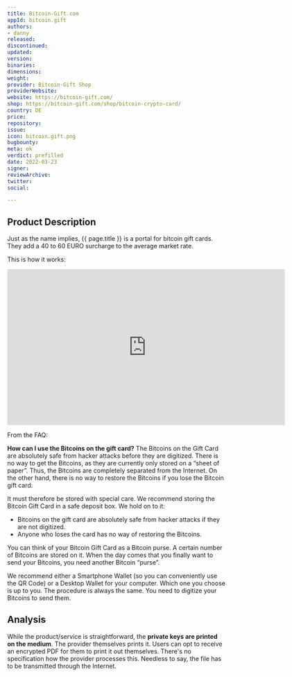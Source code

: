 ```yaml
---
title: Bitcoin-Gift.com
appId: bitcoin.gift
authors:
- danny
released: 
discontinued: 
updated: 
version: 
binaries: 
dimensions: 
weight: 
provider: Bitcoin-Gift Shop
providerWebsite: 
website: https://bitcoin-gift.com/
shop: https://bitcoin-gift.com/shop/bitcoin-crypto-card/
country: DE
price: 
repository: 
issue: 
icon: bitcoin.gift.png
bugbounty: 
meta: ok
verdict: prefilled
date: 2022-03-23
signer: 
reviewArchive: 
twitter: 
social: 

---
```


## Product Description 

Just as the name implies, {{ page.title }} is a portal for bitcoin gift cards. They add a 40 to 60 EURO surcharge to the average market rate.

This is how it works: 

<iframe title="vimeo-player" src="https://player.vimeo.com/video/640964251?h=2f42eee8df" width="640" height="360" frameborder="0" allowfullscreen></iframe>

From the FAQ: 

>
**How can I use the Bitcoins on the gift card?**
The Bitcoins on the Gift Card are absolutely safe from hacker attacks before they are digitized. There is no way to get the Bitcoins, as they are currently only stored on a “sheet of paper”.
Thus, the Bitcoins are completely separated from the Internet. On the other hand, there is no way to restore the Bitcoins if you lose the Bitcoin gift card.
>
It must therefore be stored with special care. We recommend storing the Bitcoin Gift Card in a safe deposit box.
We hold on to it:
>
-  Bitcoins on the gift card are absolutely safe from hacker attacks if they are not digitized.
-  Anyone who loses the card has no way of restoring the Bitcoins.
>
You can think of your Bitcoin Gift Card as a Bitcoin purse. A certain number of Bitcoins are stored on it. When the day comes that you finally want to send your Bitcoins, you need another Bitcoin “purse”.
>
We recommend either a Smartphone Wallet (so you can conveniently use the QR Code) or a Desktop Wallet for your computer. Which one you choose is up to you. The procedure is always the same. You need to digitize your Bitcoins to send them.

## Analysis 

While the product/service is straightforward, the **private keys are printed on the medium**. The provider themselves prints it. Users can opt to receive an encrypted PDF for them to print it out themselves. There's no specification how the provider processes this. Needless to say, the file has to be transmitted through the Internet. 



